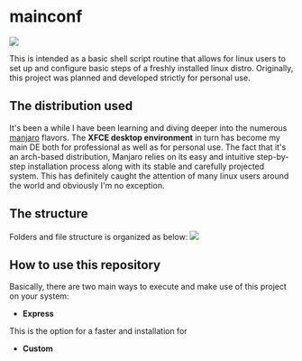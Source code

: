 

# mainconf
![](https://github.com/joaov777/mainconf/blob/master/varied/images/MAINCONF_BANNER.png?raw=true)

This is intended as a basic shell script routine that allows for linux users to set up and configure basic steps of a freshly installed linux distro. Originally, this project was planned and developed strictly for personal use. 

## The distribution used

It's been a while I have been learning and diving deeper into the numerous [manjaro](https://manjaro.org/) flavors. The **XFCE desktop environment** in turn has become my main DE both for professional as well as for personal use. The fact that it's an arch-based distribution, Manjaro relies on its easy and intuitive step-by-step installation process along with its stable and carefully projected system. This has definitely caught the attention of many linux users around the world and obviously I'm no exception. 



## The structure

Folders and file structure is organized as below:
![](https://github.com/joaov777/mainconf/blob/master/varied/images/mainconf_tree_structure.png?raw=true)


## How to use this repository

Basically, there are two main ways to execute and make use of this project on your system:

* **Express**

This is the option for a faster and installation for 

* **Custom**











